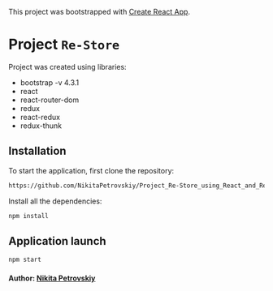 This project was bootstrapped with [Create React App](https://github.com/facebook/create-react-app).

# Project `Re-Store`
Project was created using libraries:
- bootstrap -v 4.3.1
- react
- react-router-dom
- redux
- react-redux
- redux-thunk

## Installation
To start the application, first clone the repository: <br/>
```sh 
https://github.com/NikitaPetrovskiy/Project_Re-Store_using_React_and_Redux.git
```
Install all the dependencies: <br/>
```sh 
npm install
```

## Application launch <br/>
```sh 
npm start
```

#### Author: [Nikita Petrovskiy](https://www.linkedin.com/in/nikpetrovskiy/)
